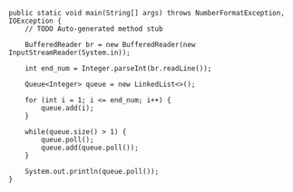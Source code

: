 	public static void main(String[] args) throws NumberFormatException, IOException {
		// TODO Auto-generated method stub
		
		BufferedReader br = new BufferedReader(new InputStreamReader(System.in));
		
		int end_num = Integer.parseInt(br.readLine());
		
		Queue<Integer> queue = new LinkedList<>();
		
		for (int i = 1; i <= end_num; i++) {
			queue.add(i);
		}
		
		while(queue.size() > 1) {
			queue.poll();			
			queue.add(queue.poll());
		}
		
		System.out.println(queue.poll());
	}
